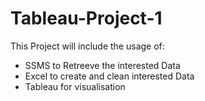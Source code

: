 # Tableau-Project-1

This Project will include the usage of:

- SSMS to Retreeve the interested Data 
- Excel to create and clean interested Data
- Tableau for visualisation
